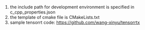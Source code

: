 1. the include path for development environment is specified in c_cpp_properties.json
2. the template of cmake file is CMakeLists.txt
3. sample tensorrt code: https://github.com/wang-xinyu/tensorrtx
